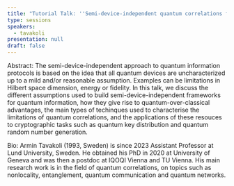 ```yaml
---
title: "Tutorial Talk: ''Semi-device-independent quantum correlations for cryptography''"
type: sessions
speakers:
  - tavakoli
presentation: null
draft: false
---
```

Abstract: The semi-device-independent approach to quantum information protocols is based on the idea that all quantum devices are uncharacterized up to a mild and/or reasonable assumption. Examples can be limitations in Hilbert space dimension, energy or fidelity. In this talk, we discuss the different assumptions used to build semi-device-independent frameworks for quantum information, how they give rise to quantum-over-classical advantages, the main types of techinques used to characterise the limitations of quantum correlations, and the applications of these resouces to cryptographic tasks such as quantum key distribution and quantum random number generation.

Bio: Armin Tavakoli (1993, Sweden) is since 2023 Assistant Professor at Lund University, Sweden. He obtained his PhD in 2020 at University of Geneva and was then a postdoc at IQOQI Vienna and TU Vienna. His main research work is in the field of quantum correlations, on topics such as nonlocality, entanglement, quantum communication and quantum networks.


<!-- fields to use above: -->
<!-- videoId: "Vfl9pPh6ipI" -->
<!-- presentation: "/2024/sessions/slides/QCrypt2024InvitedDiamanti.pdf" -->
